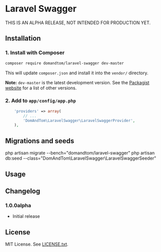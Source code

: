 # Laravel Swagger

THIS IS AN ALPHA RELEASE, NOT INTENDED FOR PRODUCTION YET.

## Installation

### 1. Install with Composer
```bash
composer require domandtom/laravel-swagger dev-master
```

This will update `composer.json` and install it into the `vendor/` directory.

**Note:** `dev-master` is the latest development version.
See the [Packagist website][3] for a list of other versions.

### 2. Add to `app/config/app.php`
```php
    'providers' => array(
        // ...
        'DomAndTom\LaravelSwagger\LaravelSwaggerProvider',
    ),
```

## Migrations and seeds
php artisan migrate --bench="domandtom/laravel-swagger"
php artisan db:seed --class="DomAndTom\LaravelSwagger\LaravelSwaggerSeeder"

## Usage


## Changelog
### 1.0.0alpha
* Initial release

## License
MIT License. See [LICENSE.txt][4].

[1]: http://www.domandtom.com/
[2]: https://github.com/domandtom/laravel-swagger
[3]: https://packagist.org/packages/domandtom/laravel-swagger
[4]: LICENSE.txt
